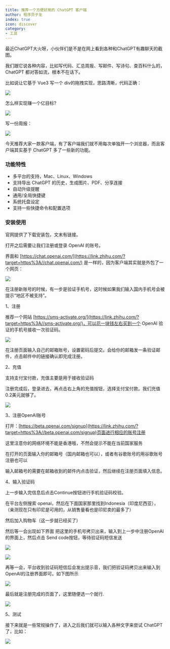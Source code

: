 ```yaml
---
title: 推荐一个方便好用的 ChatGPT 客户端
author: 程序员子龙
index: true
icon: discover
category:
- 工具
---
```

最近ChatGPT大火呀，小伙伴们是不是在网上看到各种和ChatGPT有趣聊天的截图。

我们跟它说各种内容，比如写代码、汇总周报、写邮件、写诗句、查百科什么的，ChatGPT 都对答如流，根本不在话下。

比如说让它基于 Vue3 写一个 div的拖拽实现，思路清晰，代码正确：

![](https://cdn.jsdelivr.net/gh/zilong-tech/images@master/20230202/image.5xfghr1xuss0.png)

怎么样实现赚一个亿目标?

![](https://cdn.jsdelivr.net/gh/zilong-tech/images@master/20230202/image.7bj7xf9gavg0.png)

写一份周报：

![](https://cdn.jsdelivr.net/gh/zilong-tech/images@master/20230202/image.sfqvsj3wyu8.png)



今天推荐大家一款客户端，有了客户端我们就不用每次单独开一个浏览器，而且客户端其实基于 ChatGPT 多了一些新的功能。

### 功能特性

- 多平台的支持，Mac、Linux、Windows
- 支持导出 ChatGPT 的历史，生成图片、PDF、分享连接
- 自动升级提醒
- 通用/全局快捷键
- 系统托盘设定
- 支持一些快捷命令和配置选项

### 安装使用

官网提供了下载安装包，文末有链接。

打开之后需要让我们注册或登录 OpenAI 的账号。

界面和 [https://chat.openai.com/](https://link.zhihu.com/?target=https%3A//chat.openai.com/) 是一样的，因为客户端其实就是外包了一个网页：

![](https://cdn.jsdelivr.net/gh/zilong-tech/images@master/20230202/image.5szy2lsm18s0.png)

在注册新账号的时候，有一步是验证手机号，这时候如果我们输入国内手机号会被提示“地区不被支持”。

1、注册

推荐一个网站 [https://sms-activate.org/](https://link.zhihu.com/?target=https%3A//sms-activate.org/)，可以花一块钱左右买到一个 OpenAI 验证的手机号接收一次验证码。

![](https://cdn.jsdelivr.net/gh/zilong-tech/images@master/20230202/image.339tsjsknvc0.png)

在注册页面输入自己的邮箱账号，设置密码后提交。会给你的邮箱发一条验证邮件，点击邮件中的链接确认即完成注册。

2、充值

支持支付宝付款，充值主要是用于接收验证码

注册完成后，登录进去，再点击右上角的充值按钮，选择支付宝付款。我们充值0.2美元就够了。

![](https://cdn.jsdelivr.net/gh/zilong-tech/images@master/20230202/image.1lpib1t7neio.png)

3、注册OpenAI账号

打开：[https://beta.openai.com/signup](https://link.zhihu.com/?target=https%3A//beta.openai.com/signup)页面进行相应的账号注册

这里注意你的网络环境不能是香港哦，不然会提示不能在当前国家服务

在打开的页面输入你的邮箱号（国内邮箱也可以），或者有谷歌账号的用谷歌账号注册也可以

输入邮箱号的需要在邮箱收到的邮件内点击验证，然后继续在注册页面填入信息。

4、输入验证码

上一步输入完信息后点击Continue按钮进行手机验证码校验。

 在平台左侧搜索 openai，然后在下面国家那里找到Indonesia（印度尼西亚），（亲测现在只有印尼是可用的，从销售量看也是印尼卖的最多了）

然后加入购物车（这一步就已经买了）

然后等一会出现如下界面 把这里的手机号拷贝出来，输入到上一步中注册OpenAI的界面上，然后点击 Send code按钮，等待验证码短信发送

![](https://cdn.jsdelivr.net/gh/zilong-tech/images@master/20230202/image.57ota5wgph80.png)

![](https://cdn.jsdelivr.net/gh/zilong-tech/images@master/20230202/image.5hkuxkkp7ac0.png)

再等一会，平台收到验证码短信后会发出提示音，我们把验证码拷贝出来输入到OpenAI的注册界面即可。如下图所示

![](https://cdn.jsdelivr.net/gh/zilong-tech/images@master/20230202/image.5d7ihtx4lrw0.png)

最后就是注册完成的页面了，这里随便选一个就行.

![](https://cdn.jsdelivr.net/gh/zilong-tech/images@master/20230202/image.2i5vrl9pd9g0.png)

5、测试

接下来就是一些常规操作了，进入之后我们就可以输入各种文字来尝试 ChatGPT 了，比如：

![](https://cdn.jsdelivr.net/gh/zilong-tech/images@master/20230202/image.53k8bnlp3ts0.png)